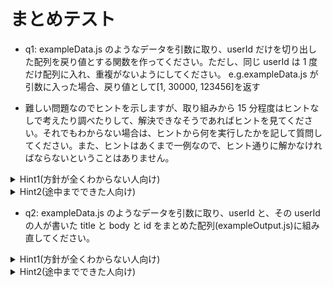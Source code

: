 # まとめテスト

- q1: exampleData.js のようなデータを引数に取り、userId だけを切り出した配列を戻り値とする関数を作ってください。ただし、同じ userId は 1 度だけ配列に入れ、重複がないようにしてください。
  e.g.exampleData.js が引数に入った場合、戻り値として[1, 30000, 123456]を返す

- 難しい問題なのでヒントを示しますが、取り組みから 15 分程度はヒントなしで考えたり調べたりして、解決できなそうであればヒントを見てください。それでもわからない場合は、ヒントから何を実行したかを記して質問してください。また、ヒントはあくまで一例なので、ヒント通りに解かなければならないということはありません。

<details><summary>Hint1(方針が全くわからない人向け)</summary>userIdの情報を取得するためには、配列の中のオブジェクト(連想配列)を取得した上で、そのuserIdというkeyを取る必要があります。配列の中の各要素を取り出す方法は何種類かありますが、userIdを取り出すのようにデータの加工に向いている方法はどれか考えてみてください。まずは、重複を許してuserIdを配列に入れることを目標にしてみてください。</details>
<details><summary>Hint2(途中までできた人向け)</summary>重複を許して配列に入れることができたら、その状態で重複しているuserIdを取り除けば良いですよね。もしくは、新しく配列を作っておいて、重複がないように値を追加するという方法もあります。</details>

- q2: exampleData.js のようなデータを引数に取り、userId と、その userId の人が書いた title と body と id をまとめた配列(exampleOutput.js)に組み直してください。
<details><summary>Hint1(方針が全くわからない人向け)</summary>userIdの出力は前問でできているので、前問の戻り値は使えないか考えてみてください。</details>
<details><summary>Hint2(途中までできた人向け)</summary>Hint1で紹介した配列の各要素と、引数の配列内のオブジェクト(連想配列)のuserIdを比較して同じuserIdであるものを抽出してみましょう。また、最後にuserIdとdatasというオブジェクト(連想配列)を作る方法も、データの加工はどうやれば良いのかを考えればできると思います。</details>
